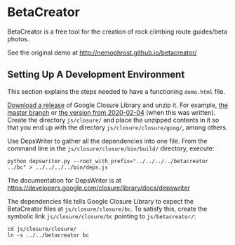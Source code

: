BetaCreator
===========

BetaCreator is a free tool for the creation of rock climbing route guides/beta photos.

See the original demo at http://nemophrost.github.io/betacreator/


Setting Up A Development Environment
---

This section explains the steps needed to have a functioning `demo.html` file.

[Download a release](https://github.com/google/closure-library/releases) of Google Closure Library and unzip it. For example, [the master branch](https://github.com/google/closure-library/archive/master.zip) or [the version from 2020-02-04](https://github.com/google/closure-library/archive/v20200204.zip) (when this was written). Create the directory `js/closure/` and place the unzipped contents in it so that you end up with the directory `js/closure/closure/goog/`, among others.

Use DepsWriter to gather all the dependencies into one file. From the command line in the `js/closure/closure/bin/build/` directory, execute:
```
python depswriter.py --root_with_prefix="../../../../betacreator ../bc" > ../../../../bin/deps.js
```

The documentation for DepsWriter is at https://developers.google.com/closure/library/docs/depswriter

The dependencies file tells Google Closure Library to expect the BetaCreator files at `js/closure/closure/bc`. To satisfy this, create the symbolic link `js/closure/closure/bc` pointing to `js/betacreator/`:
```
cd js/closure/closure/
ln -s ../../betacreator bc
```

